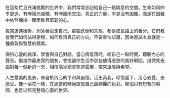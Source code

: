 在這匆忙且充滿挑戰的世界中，我們常常忘記給自己一點喘息的空間。生命如同四季更迭，有時陽光燦爛，有時風雨交加。真正的力量，不是沒有困難，而是在困難中依然保持一顆柔軟且堅韌的心。

每當遭遇挫折，別急著否定自己。那些跌倒和失敗，都是成長路上的養分。它們教會我們如何站得更穩，如何看清真正的方向。不要害怕試錯，因為嘗試本身就是一種勇氣與智慧的積累。

保持心靈的純淨，學會與自己對話。當心情低落時，給自己一點時間，聽聽內心的聲音。那是你最忠實的朋友，會提醒你生活中那些值得感恩的美好瞬間。用微笑去面對每一個新的一天，相信陽光總會穿透雲層，帶來溫暖與希望。

人生最美的風景，來自於內心的平和與自信。活出真我，珍惜當下，用心去愛，去感受。像一朵花一樣，在適當的時候綻放自己最絢麗的色彩。哪怕只有短暫的瞬間，也足以照亮整個心靈的世界。